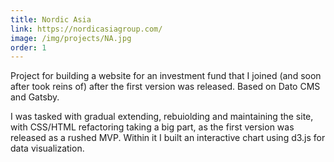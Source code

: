 ```yaml
---
title: Nordic Asia
link: https://nordicasiagroup.com/
image: /img/projects/NA.jpg
order: 1
---
```


Project for building a website for an investment fund that I joined (and soon after took reins of) after the first version was released. Based on Dato CMS and Gatsby.

I was tasked with gradual extending, rebuiolding and maintaining the site, with CSS/HTML refactoring taking a big part, as the first version was released as a rushed MVP. Within it I built an interactive chart using d3.js for data visualization.
